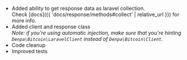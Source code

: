 ---
---
- Added ability to get response data as laravel collection.  
Check [docs]({{ 'docs/response/methods#collect' | relative_url }}) for more info.
- Added client and response class  
_Note: if you're using automatic injection, make sure that you're hinting `Denpa\Bitcoin\LaravelClient` instead of `Denpa\Bitcoin\Client`._
- Code cleanup
- Improved tests



